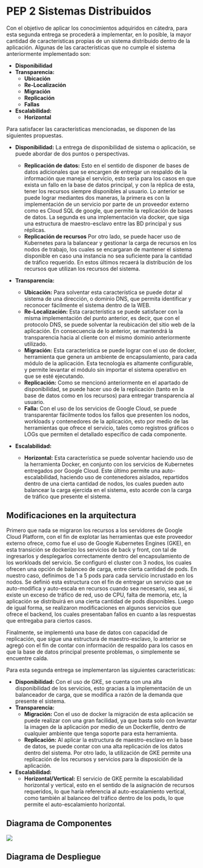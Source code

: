 # PEP 2 Sistemas Distribuidos 


Con el objetivo de aplicar los conocimientos adquiridos en cátedra, para esta segunda entrega se procederá a implementar, en lo posible,  la mayor cantidad de características propias de un sistema distribuido dentro de la aplicación. Algunas de las características que no cumple el sistema anteriormente implementado son:
- **Disponibilidad**
- **Transparencia:** 
    - **Ubicación**
    - **Re-Localización**
    - **Migración**
    - **Replicación**
    - **Fallas**
- **Escalabilidad:**
    - **Horizontal**
    
 Para satisfacer las características mencionadas, se disponen de las siguientes propuestas.
 
- **Disponibilidad:** La entrega de disponibilidad de sistema o aplicación, se puede abordar de dos puntos o perspectivas.
    - **Replicación de datos:**  Esto en el sentido de disponer de bases de datos adicionales que se encargen de entregar un respaldo de la información que maneja el servicio, esto sería para los casos en que exista un fallo en la base de datos principal, y con la réplica de esta, tener los recursos siempre disponibles al usuario. Lo anterior se puede lograr mediantes dos maneras, la primera es con la implementación de un servicio por parte de un proveedor externo como es Cloud SQL de google, que permite la replicación de bases de datos. La segunda es una implementación via docker, que siga una estructura de maestro-esclavo entre las BD principal y sus réplicas.
    - **Replicación de recursos** Por otro lado, se puede hacer uso de Kubernetes para la balancear y gestionar la carga de recursos en los nodos de trabajo, los cuales se encargaran de mantener el sistema disponible en caso una instancia no sea suficiente para la cantidad de tráfico requerido. En estos últimos recaerá la distribución de los recursos que utilizan los recursos del sistema. 
    
- **Transparencia:** 
    - **Ubicación:** Para solventar esta característica se puede dotar al sistema de una dirección, o dominio DNS, que permita identificar y reconocer fácilmente el sistema dentro de la WEB.
    - **Re-Localización:** Esta característica se puede satisfacer con la misma implementación del punto anterior, es decir, que con el protocolo DNS, se puede solventar la reubicación del sitio web de la aplicación. En consecuencia de lo anterior, se mantendrá la transparencia hacia al cliente con el mismo dominio anteriormente utilizado.
    - **Migración:** Esta característica se puede lograr con el uso de docker, herramienta que genera un ambiente de encapsulamiento, para cada módulo de la aplicación. Esta tecnología es altamente configurable, y permite levantar el módulo sin importar el sistema operativo en que se esté ejecutando.
    - **Replicación:** Como se mencionó anteriormente en el apartado de disponibilidad, se puede hacer uso de la replicación (tanto en la base de datos como en los recursos) para entregar transparencia al usuario.
    - **Falla:** Con el uso de los servicios de Google Cloud, se puede transparentar fácilmente todos los fallos que presenten los nodos, workloads y contenedores de la aplicación, esto por medio de las herramientas que ofrece el servicio, tales como registros gráficos o LOGs que permiten el detallado específico de cada componente.
    
- **Escalabilidad:**
    - **Horizontal:** Esta característica se puede solventar haciendo uso  de la herramienta Docker, en conjunto con los servicios de Kubernetes entregados por Google Cloud. Este último permite una auto-escalabilidad, haciendo uso de contenedores aislados, repartidos dentro de una cierta cantidad de nodos, los cuales pueden auto balancear la carga ejercida en el sistema, esto acorde con la carga de tráfico que presente el sistema.
    
    
## Modificaciones en la arquitectura

Primero que nada se migraron los recursos a los servidores de Google Cloud Platform, con el fin de explotar las herramientas que este proveedor externo ofrece, como fue el uso de Google Kubernetes Engines (GKE), en esta transición se dockerizo los servicios de back y front, con tal de ingresarlos y desplegarlos correctamente dentro del encapsulamiento de los workloads del servicio. Se configuró el cluster con 3 nodos, los cuales ofrecen una opción de balanceo de carga, entre cierta cantidad de pods. En nuestro caso, definimos de 1 a 5 pods para cada servicio incrustado en los nodos. Se definió esta estructura con el fin de entregar un servicio que se auto-modifica y auto-escala en recursos cuando sea necesario, sea así, si existe un exceso de tráfico de red, uso de CPU, falta de memoria, etc, la aplicación se distribuirá en una cierta cantidad de pods disponibles. 
Luego de igual forma, se realizaron modificaciones en algunos servicios que ofrece el backend, los cuales presentaban fallos en cuanto a las respuestas que entregaba para ciertos casos.

Finalmente, se implementó una base de datos con capacidad de replicación, que sigue una estructura de maestro-esclavo, lo anterior se agregó con el fin de contar con información de respaldo para los casos en que la base de datos principal presente problemas, o simplemente se encuentre caída.

Para esta segunda entrega se implementaron las siguientes características:

- **Disponibilidad:** Con el uso de GKE, se cuenta con una alta disponibilidad de los servicios, esto gracias a la implementación de un balanceador de carga, que se modifica a razón de la demanda que presente el sistema.
- **Transparencia:**
    - **Migración:** Con el uso de docker la migración de esta aplicación se puede realizar con una gran facilidad, ya que basta solo con levantar la imagen de la aplicación por medio de un Dockerfile, dentro de cualquier ambiente que tenga soporte para esta herramienta.
    - **Replicación:** Al aplicar la estructura de maestro-esclavo en la base de datos, se puede contar con una alta replicación de los datos dentro del sistema. Por otro lado, la utilización de GKE permite una replicación de los recursos y servicios para la disposición de la aplicación.
- **Escalabilidad:**
    - **Horizontal/Vertical:** El servicio de GKE permite la escalabilidad horizontal y vertical, esto en el sentido de la asignación de recursos requeridos, lo que haría referencia al auto-escalamiento vertical, como también al balanceo del tráfico dentro de los pods, lo que permite el auto-escalamiento horizontal.


## Diagrama de Componentes

![](https://i.ibb.co/k6z400T/Imagen-1.png)


## Diagrama de Despliegue  



